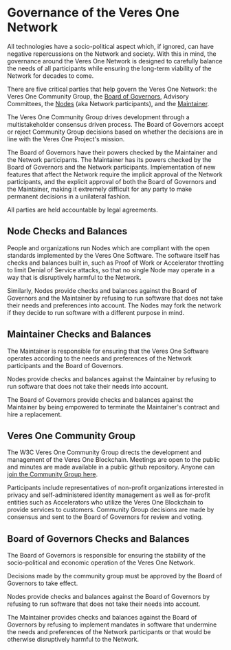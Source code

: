 # Governance of the Veres One Network

All technologies have a socio-political aspect which, if ignored, can have
negative repercussions on the Network and society. With this in mind, the
governance around the Veres One Network is designed to carefully balance the
needs of all participants while ensuring the long-term viability of the Network
for decades to come.

There are five critical parties that help govern the Veres One
Network: the Veres One Community Group, the [Board of Governors](governors.md),
Advisory Committees, the [Nodes](nodes.md)
(aka Network participants), and the [Maintainer](maintainer.md).

The Veres One Community Group drives development through a multistakeholder
consensus driven process. The Board of Governors accept or reject Community
Group decisions based on whether the decisions are in line with the Veres One
Project's mission.

The Board of Governors have their powers checked by the Maintainer and the
Network participants. The Maintainer has its powers checked by the Board of
Governors and the Network participants. Implementation of new features that
affect the Network require the implicit approval of the Network participants,
and the explicit approval of both the Board of Governors and the Maintainer,
making it extremely difficult for any party to make permanent decisions in a
unilateral fashion.

All parties are held accountable by legal agreements.

## Node Checks and Balances

People and organizations run Nodes which are compliant with the open standards
implemented by the Veres One Software. The software itself has
checks and balances built in, such as Proof of Work or Accelerator throttling
to limit Denial of Service attacks, so that no single Node may operate in
a way that is disruptively harmful to the Network.

Similarly, Nodes provide checks and balances against the Board of Governors and
the Maintainer by refusing to run software that does not take their needs and
preferences into account. The Nodes may fork the network if they decide to
run software with a different purpose in mind.

## Maintainer Checks and Balances

The Maintainer is responsible for ensuring that the Veres One Software operates
according to the needs and preferences of the Network participants and the
Board of Governors.

Nodes provide checks and balances against the Maintainer by refusing to run
software that does not take their needs into account.

The Board of Governors provide checks and balances against the Maintainer by
being empowered to terminate the Maintainer's contract and hire a
replacement.

## Veres One Community Group

The W3C Veres One Community Group directs the development and management of
the Veres One Blockchain. Meetings are open to the public and minutes are
made available in a public github repository. Anyone
can [join the Community Group here](https://www.w3.org/community/veres-one/).

Participants include representatives of non-profit organizations interested
in privacy and self-administered identity management as well as for-profit
entities such as Accelerators who utilize the Veres One Blockchain to provide
services to customers. Community Group decisions are made by consensus and sent
to the Board of Governors for review and voting.

## Board of Governors Checks and Balances

The Board of Governors is responsible for ensuring the stability of the
socio-political and economic operation of the Veres One Network.

Decisions made by the community group must be approved by the Board of
Governors to take effect.

Nodes provide checks and balances against the Board of Governors by refusing to
run software that does not take their needs into account.

The Maintainer provides checks and balances against the Board of Governors
by refusing to implement mandates in software that undermine the needs and
preferences of the Network participants or that would be otherwise disruptively
harmful to the Network.
